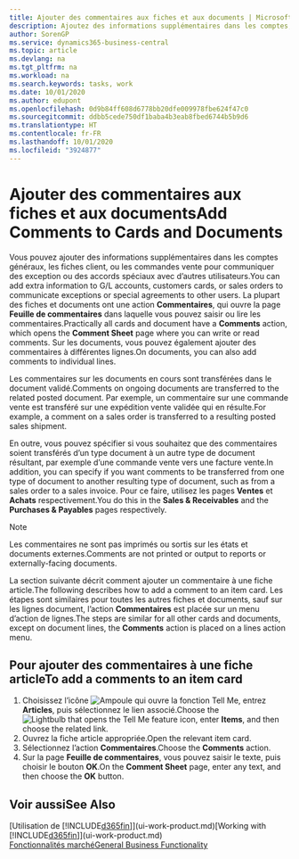 ```yaml
---
title: Ajouter des commentaires aux fiches et aux documents | Microsoft Docs
description: Ajoutez des informations supplémentaires dans les comptes, les fiches client, ou les commandes vente pour communiquer des accords, tels qu’un prix spécial ou un mode de livraison, pour d’autres utilisateurs.
author: SorenGP
ms.service: dynamics365-business-central
ms.topic: article
ms.devlang: na
ms.tgt_pltfrm: na
ms.workload: na
ms.search.keywords: tasks, work
ms.date: 10/01/2020
ms.author: edupont
ms.openlocfilehash: 0d9b84ff608d6778bb20dfe009978fbe624f47c0
ms.sourcegitcommit: ddbb5cede750df1baba4b3eab8fbed6744b5b9d6
ms.translationtype: HT
ms.contentlocale: fr-FR
ms.lasthandoff: 10/01/2020
ms.locfileid: "3924877"
---
```

# <a name="add-comments-to-cards-and-documents"></a><span data-ttu-id="57bf6-103">Ajouter des commentaires aux fiches et aux documents</span><span class="sxs-lookup"><span data-stu-id="57bf6-103">Add Comments to Cards and Documents</span></span>
<span data-ttu-id="57bf6-104">Vous pouvez ajouter des informations supplémentaires dans les comptes généraux, les fiches client, ou les commandes vente pour communiquer des exception ou des accords spéciaux avec d’autres utilisateurs.</span><span class="sxs-lookup"><span data-stu-id="57bf6-104">You can add extra information to G/L accounts, customers cards, or sales orders to communicate exceptions or special agreements to other users.</span></span>
<span data-ttu-id="57bf6-105">La plupart des fiches et documents ont une action **Commentaires**, qui ouvre la page **Feuille de commentaires** dans laquelle vous pouvez saisir ou lire les commentaires.</span><span class="sxs-lookup"><span data-stu-id="57bf6-105">Practically all cards and document have a **Comments** action, which opens the **Comment Sheet** page where you can write or read comments.</span></span> <span data-ttu-id="57bf6-106">Sur les documents, vous pouvez également ajouter des commentaires à différentes lignes.</span><span class="sxs-lookup"><span data-stu-id="57bf6-106">On documents, you can also add comments to individual lines.</span></span>

<span data-ttu-id="57bf6-107">Les commentaires sur les documents en cours sont transférées dans le document validé.</span><span class="sxs-lookup"><span data-stu-id="57bf6-107">Comments on ongoing documents are transferred to the related posted document.</span></span> <span data-ttu-id="57bf6-108">Par exemple, un commentaire sur une commande vente est transféré sur une expédition vente validée qui en résulte.</span><span class="sxs-lookup"><span data-stu-id="57bf6-108">For example, a comment on a sales order is transferred to a resulting posted sales shipment.</span></span>

<span data-ttu-id="57bf6-109">En outre, vous pouvez spécifier si vous souhaitez que des commentaires soient transférés d’un type document à un autre type de document résultant, par exemple d’une commande vente vers une facture vente.</span><span class="sxs-lookup"><span data-stu-id="57bf6-109">In addition, you can specify if you want comments to be transferred from one type of document to another resulting type of document, such as from a sales order to a sales invoice.</span></span> <span data-ttu-id="57bf6-110">Pour ce faire, utilisez les pages **Ventes** et **Achats** respectivement.</span><span class="sxs-lookup"><span data-stu-id="57bf6-110">You do this in the **Sales & Receivables** and the **Purchases & Payables** pages respectively.</span></span>

> [!NOTE]
> <span data-ttu-id="57bf6-111">Les commentaires ne sont pas imprimés ou sortis sur les états et documents externes.</span><span class="sxs-lookup"><span data-stu-id="57bf6-111">Comments are not printed or output to reports or externally-facing documents.</span></span>

<span data-ttu-id="57bf6-112">La section suivante décrit comment ajouter un commentaire à une fiche article.</span><span class="sxs-lookup"><span data-stu-id="57bf6-112">The following describes how to add a comment to an item card.</span></span> <span data-ttu-id="57bf6-113">Les étapes sont similaires pour toutes les autres fiches et documents, sauf sur les lignes document, l’action **Commentaires** est placée sur un menu d’action de lignes.</span><span class="sxs-lookup"><span data-stu-id="57bf6-113">The steps are similar for all other cards and documents, except on document lines, the **Comments** action is placed on a lines action menu.</span></span>

## <a name="to-add-a-comments-to-an-item-card"></a><span data-ttu-id="57bf6-114">Pour ajouter des commentaires à une fiche article</span><span class="sxs-lookup"><span data-stu-id="57bf6-114">To add a comments to an item card</span></span>
1. <span data-ttu-id="57bf6-115">Choisissez l’icône ![Ampoule qui ouvre la fonction Tell Me](media/ui-search/search_small.png "Dites-moi ce que vous voulez faire"), entrez **Articles**, puis sélectionnez le lien associé.</span><span class="sxs-lookup"><span data-stu-id="57bf6-115">Choose the ![Lightbulb that opens the Tell Me feature](media/ui-search/search_small.png "Tell me what you want to do") icon, enter **Items**, and then choose the related link.</span></span>
2. <span data-ttu-id="57bf6-116">Ouvrez la fiche article appropriée.</span><span class="sxs-lookup"><span data-stu-id="57bf6-116">Open the relevant item card.</span></span>
3. <span data-ttu-id="57bf6-117">Sélectionnez l’action **Commentaires**.</span><span class="sxs-lookup"><span data-stu-id="57bf6-117">Choose the **Comments** action.</span></span>
4. <span data-ttu-id="57bf6-118">Sur la page **Feuille de commentaires**, vous pouvez saisir le texte, puis choisir le bouton **OK**.</span><span class="sxs-lookup"><span data-stu-id="57bf6-118">On the **Comment Sheet** page, enter any text, and then choose the **OK** button.</span></span>

## <a name="see-also"></a><span data-ttu-id="57bf6-119">Voir aussi</span><span class="sxs-lookup"><span data-stu-id="57bf6-119">See Also</span></span>
<span data-ttu-id="57bf6-120">[Utilisation de [!INCLUDE[d365fin](includes/d365fin_md.md)]](ui-work-product.md)</span><span class="sxs-lookup"><span data-stu-id="57bf6-120">[Working with [!INCLUDE[d365fin](includes/d365fin_md.md)]](ui-work-product.md)</span></span>  
[<span data-ttu-id="57bf6-121">Fonctionnalités marché</span><span class="sxs-lookup"><span data-stu-id="57bf6-121">General Business Functionality</span></span>](ui-across-business-areas.md)
